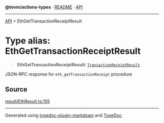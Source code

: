**@tevm/actions-types** ∙ [README](../README.md) ∙ [API](../API.md)

***

[API](../API.md) > EthGetTransactionReceiptResult

# Type alias: EthGetTransactionReceiptResult

> **EthGetTransactionReceiptResult**: [`TransactionReceiptResult`](TransactionReceiptResult.md)

JSON-RPC response for `eth_getTransactionReceipt` procedure

## Source

[result/EthResult.ts:155](https://github.com/evmts/tevm-monorepo/blob/main/core/actions-types/src/result/EthResult.ts#L155)

***
Generated using [typedoc-plugin-markdown](https://www.npmjs.com/package/typedoc-plugin-markdown) and [TypeDoc](https://typedoc.org/)
